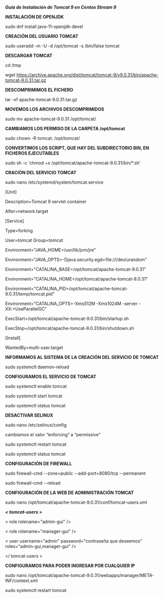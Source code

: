 ***Guía de Instalación de Tomcat 9 en Centos Stream 9***

**INSTALACIÓN DE OPENJDK**

sudo dnf install java-11-openjdk-devel

**CREACIÓN DEL USUARIO TOMCAT**

sudo useradd -m -U -d /opt/tomcat -s /bin/false tomcat

**DESCARGAR TOMCAT**

cd /tmp

wget https://archive.apache.org/dist/tomcat/tomcat-9/v9.0.31/bin/apache-tomcat-9.0.31.tar.gz

**DESCOMPRIMIMOS EL FICHERO**

tar -xf apache-tomcat-9.0.31.tar.gz

**MOVEMOS LOS ARCHIVOS DESCOMPRIMIDOS**

sudo mv apache-tomcat-9.0.31 /opt/tomcat/

**CAMBIAMOS LOS PERMISO DE LA CARPETA /opt/tomcat**

sudo chown -R tomcat: /opt/tomcat/

**CONVERTIMOS LOS SCRIPT, QUE HAY DEL SUBDIRECTORIO BIN, EN FICHEROS EJECUTABLES**

sudo sh -c 'chmod +x /opt/tomcat/apache-tomcat-9.0.31/bin/*.sh'

**CRACIÓN DEL SERVICIO TOMCAT**

sudo nano /etc/systemd/system/tomcat.service

[Unit]

Description=Tomcat 9 servlet container

After=network.target

[Service]

Type=forking

User=tomcat
Group=tomcat

Environment="JAVA_HOME=/usr/lib/jvm/jre"

Environment="JAVA_OPTS=-Djava.security.egd=file:///dev/urandom"

Environment="CATALINA_BASE=/opt/tomcat/apache-tomcat-9.0.31"

Environment="CATALINA_HOME=/opt/tomcat/apache-tomcat-9.0.31"

Environment="CATALINA_PID=/opt/tomcat/apache-tomcat-9.0.31/temp/tomcat.pid"

Environment="CATALINA_OPTS=-Xms512M -Xmx1024M -server -XX:+UseParallelGC"

ExecStart=/opt/tomcat/apache-tomcat-9.0.31/bin/startup.sh

ExecStop=/opt/tomcat/apache-tomcat-9.0.31/bin/shutdown.sh

[Install]

WantedBy=multi-user.target

**INFORMAMOS AL SISTEMA DE LA CREACIÓN DEL SERVICIO DE TOMCAT**

sudo systemctl daemon-reload

**CONFIGURAMOS EL SERVICIO DE TOMCAT**

sudo systemctl enable tomcat

sudo systemctl start tomcat

sudo systemctl status tomcat

**DESACTIVAR SELINUX**

sudo nano /etc/selinux/config

cambiamos el valor “enforcing” a “permissive” 

sudo systemctl restart tomcat

sudo systemctl status tomcat

**CONFIGURACIÓN DE FIREWALL**

sudo firewall-cmd --zone=public --add-port=8080/tcp --permanent 

sudo firewall-cmd --reload

**CONFIGURACIÓN DE LA WEB DE ADMINISTRACIÓN TOMCAT**

sudo nano /opt/tomcat/apache-tomcat-9.0.31/conf/tomcat-users.xml

***< tomcat-users >***

   < role rolename="admin-gui" />
   
   < role rolename="manager-gui" />
   
   < user username="admin" password="contraseña que deseemos" roles="admin-gui,manager-gui" />
   
</ tomcat-users >

**CONFIGURAMOS PARA PODER INGRESAR POR CUALQUIER IP**

sudo nano /opt/tomcat/apache-tomcat-9.0.31/webapps/manager/META-INF/context.xml

<Context antiResourceLocking="false" privileged="true" >
   
<!--

  <Valve className="org.apache.catalina.valves.RemoteAddrValve"
         allow="127\.\d+\.\d+\.\d+|::1|0:0:0:0:0:0:0:1" />

-->
</Context>

sudo systemctl restart tomcat
